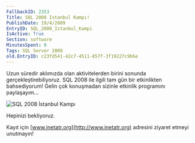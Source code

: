 ```yaml
---
FallbackID: 2353
Title: SQL 2008 Istanbul Kampı!
PublishDate: 19/4/2009
EntryID: SQL_2008_Istanbul_Kampi
IsActive: True
Section: software
MinutesSpent: 0
Tags: SQL Server 2008
old.EntryID: c23fd541-42c7-4511-857f-3f19227c9b6e
---
```

Uzun süredir aklımızda olan aktivitelerden birini sonunda
gerçekleştirebiliyoruz. SQL 2008 ile ilgili tam gün bir etkinlikten
bahsediyorum! Gelin çok konuşmadan sizinle etkinlik programını
paylaşayım...

![SQL 2008 İstanbul
Kampı](http://cdn.daron.yondem.com/assets/2353/18042009_1.png)

Hepinizi bekliyoruz.

Kayıt için [www.inetatr.org](http://www.inetatr.org) adresini ziyaret
etmeyi unutmayın!


